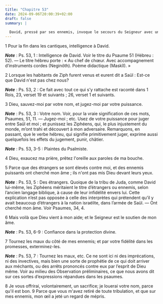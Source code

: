```yaml
---
title: "Chapitre 53"
date: 2024-09-06T20:00:39+02:00
draft: false
summary: |
  
  David, pressé par ses ennemis, invoque le secours du Seigneur avec un cœur plein de confiance en sa bonté.
---
```



1 Pour la fin dans les cantiques, intelligence à David.

***Note*** :  Ps. 53, 1 : Intelligence de David. Voir le titre du Psaume 51 (Hébreu : 52). ― Le titre hébreu porte : « Au chef de chœur. Avec accompagnement d’instruments cordes (Neginôth). Poème didactique (Maskîl). »

2 Lorsque les habitants de Ziph furent venus et eurent dit a Saül : Est-ce que David n'est pas chez nous?

***Note*** :  Ps. 53, 2 : Ce fait avec tout ce qui s’y rattache est raconté dans 1 Rois, 23, verset 19 et suivants ; 26, verset 1 et suivants.


3 Dieu, sauvez-moi par votre nom, et jugez-moi par votre puissance.

***Note*** :  Ps. 53, 3 : Votre nom. Voir, pour la vraie signification de ces mots, Psaumes, 51, 11. ― Jugez-moi ; etc. Usez de votre puissance pour juger entre Saül et moi ; et punissez les Ziphéens, qui, le plus injustement du monde, m’ont trahi et découvert à mon adversaire. Remarquons, en passant, que le verbe hébreu, qui signifie primitivement juger, exprime aussi quelquefois les effets du jugement, punir, châtier.

***Note*** :  Ps. 53, 3-5 : Plaintes du Psalmiste.

4 Dieu, exaucez ma prière, prêtez l'oreille aux paroles de ma bouche.


5 Parce que des étrangers se sont élevés contre moi, et des ennemis puissants ont cherché mon âme ; ils n'ont pas mis Dieu devant leurs yeux.

***Note*** :  Ps. 53, 5 : Des étrangers. Quoique de la tribu de Juda, comme David lui-même, les Ziphéens méritaient le titre d’étrangers ou ennemis, selon l’ancien langage biblique, à cause de leur infidélité envers lui. Cette explication n’est pas opposée à celle des interprètes qui prétendent qu’il y avait beaucoup d’étrangers à la nation israélite, dans l’armée de Saül. ― Ont cherché mon âme. Voir Psaumes, 34, 4.


6 Mais voilà que Dieu vient à mon aide; et le Seigneur est le soutien de mon âme.

***Note*** :  Ps. 53, 6-9 : Confiance dans la protection divine.

7 Tournez les maux du côté de mes ennemis; et par votre fidélité dans les promesses, exterminez-les.

***Note*** :  Ps. 53, 7 : Tournez les maux, etc. Ce ne sont ici ni des imprécations, ni des invectives, mais bien une sorte de prophétie de ce qui doit arriver aux méchants, ou des arrêts prononcés contre eux par l’esprit de Dieu même. Voir au milieu des Observation préliminaires, ce que nous avons dit sur ces sortes d’expressions répandues dans les psaumes.


8 Je vous offrirai, volontairement, un sacrifice; je louerai votre nom, parce qu'il est bon. 9 Parce que vous m'avez retiré de toute tribulation, et que sur mes ennemis, mon œil a jeté un regard de mépris.

